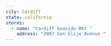 ```yaml
---
city: Cardiff
state: california
stores:
  - name: "Cardiff Seaside Mkt "
    address: "2087 San Elijo Avenue "
---
```

